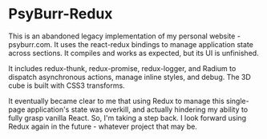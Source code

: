 # PsyBurr-Redux 

This is an abandoned legacy implementation of my personal website - psyburr.com. It uses the react-redux bindings to manage application state across sections. It compiles and works as expected, but its UI is unfinished. 

It includes redux-thunk, redux-promise, redux-logger, and Radium to dispatch asynchronous actions, manage inline styles, and debug. The 3D cube is built with CSS3 transforms.

It eventually became clear to me that using Redux to manage this single-page application's state was overkill, and actually hindering my ability to fully grasp vanilla React. So, I'm taking a step back. I look forward using Redux again in the future - whatever project that may be.    
